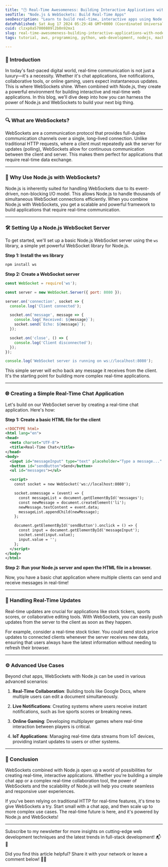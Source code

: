 ```yaml
---
title: "🕒 Real-Time Awesomeness: Building Interactive Applications with Node.js and WebSockets"
seoTitle: "Node.js & WebSockets: Build Real-Time Apps"
seoDescription: "Learn to build real-time, interactive apps using Node.js and WebSockets. Create chat apps, live notifications, and more! 🚀"
datePublished: Sat Aug 17 2024 05:29:48 GMT+0000 (Coordinated Universal Time)
cuid: clzxp8a57000809l2b0n92mx1
slug: real-time-awesomeness-building-interactive-applications-with-nodejs-and-websockets
tags: tutorial, aws, programming, python, web-development, nodejs, machine-learning, backend, developer, reactjs, devops, beginners, blockchain, frontend-development, nextjs

---
```


### 🌟 Introduction

In today's fast-paced digital world, real-time communication is not just a luxury—it's a necessity. Whether it's chat applications, live notifications, collaborative tools, or online gaming, users expect instantaneous updates. This is where WebSockets shine. When combined with Node.js, they create a powerful environment for building interactive and real-time web applications. In this blog, we'll dive deep into how you can harness the power of Node.js and WebSockets to build your next big thing.

---

### 🔍 What are WebSockets?

WebSockets are a communication protocol that provides full-duplex communication channels over a single, long-lived connection. Unlike traditional HTTP requests, where a client must repeatedly ask the server for updates (polling), WebSockets allow for continuous communication between the client and server. This makes them perfect for applications that require real-time data exchange.

---

### 🚀 Why Use Node.js with WebSockets?

Node.js is inherently suited for handling WebSockets due to its event-driven, non-blocking I/O model. This allows Node.js to handle thousands of simultaneous WebSocket connections efficiently. When you combine Node.js with WebSockets, you get a scalable and powerful framework to build applications that require real-time communication.

---

### 🛠️ Setting Up a Node.js WebSocket Server

To get started, we'll set up a basic Node.js WebSocket server using the `ws` library, a simple yet powerful WebSocket library for Node.js.

**Step 1: Install the ws library**

```bash
npm install ws
```

**Step 2: Create a WebSocket server**

```javascript
const WebSocket = require('ws');

const server = new WebSocket.Server({ port: 8080 });

server.on('connection', socket => {
  console.log('Client connected');

  socket.on('message', message => {
    console.log(`Received: ${message}`);
    socket.send(`Echo: ${message}`);
  });

  socket.on('close', () => {
    console.log('Client disconnected');
  });
});

console.log('WebSocket server is running on ws://localhost:8080');
```

This simple server will echo back any message it receives from the client. It's the starting point for building more complex real-time applications.

---

### 🌐 Creating a Simple Real-Time Chat Application

Let's build on our WebSocket server by creating a real-time chat application. Here's how:

**Step 1: Create a basic HTML file for the client**

```xml
<!DOCTYPE html>
<html lang="en">
<head>
  <meta charset="UTF-8">
  <title>Real-Time Chat</title>
</head>
<body>
  <input id="messageInput" type="text" placeholder="Type a message..." />
  <button id="sendButton">Send</button>
  <ul id="messages"></ul>

  <script>
    const socket = new WebSocket('ws://localhost:8080');

    socket.onmessage = (event) => {
      const messageList = document.getElementById('messages');
      const newMessage = document.createElement('li');
      newMessage.textContent = event.data;
      messageList.appendChild(newMessage);
    };

    document.getElementById('sendButton').onclick = () => {
      const input = document.getElementById('messageInput');
      socket.send(input.value);
      input.value = '';
    };
  </script>
</body>
</html>
```

**Step 2: Run your Node.js server and open the HTML file in a browser.**

Now, you have a basic chat application where multiple clients can send and receive messages in real-time!

---

### 🔄 Handling Real-Time Updates

Real-time updates are crucial for applications like stock tickers, sports scores, or collaborative editing tools. With WebSockets, you can easily push updates from the server to the client as soon as they happen.

For example, consider a real-time stock ticker. You could send stock price updates to connected clients whenever the server receives new data, ensuring that users always have the latest information without needing to refresh their browser.

---

### ⚙️ Advanced Use Cases

Beyond chat apps, WebSockets with Node.js can be used in various advanced scenarios:

1. **Real-Time Collaboration**: Building tools like Google Docs, where multiple users can edit a document simultaneously.
    
2. **Live Notifications**: Creating systems where users receive instant notifications, such as live sports scores or breaking news.
    
3. **Online Gaming**: Developing multiplayer games where real-time interaction between players is critical.
    
4. **IoT Applications**: Managing real-time data streams from IoT devices, providing instant updates to users or other systems.
    

---

### 🎉 Conclusion

WebSockets combined with Node.js open up a world of possibilities for creating real-time, interactive applications. Whether you're building a simple chat app or a complex real-time collaboration tool, the power of WebSockets and the scalability of Node.js will help you create seamless and responsive user experiences.

If you've been relying on traditional HTTP for real-time features, it's time to give WebSockets a try. Start small with a chat app, and then scale up to more complex use cases. The real-time future is here, and it's powered by Node.js and WebSockets!

---

Subscribe to my newsletter for more insights on cutting-edge web development techniques and the latest trends in full-stack development! 📬🚀

Did you find this article helpful? Share it with your network or leave a comment below! 🙌💬